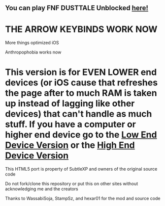 ## You can play FNF DUSTTALE Unblocked [here!](https://subtlexp.github.io/FNF-DUSTTALE-Web-Potato-Device/)
 # THE ARROW KEYBINDS WORK NOW
 More things optimized iOS
 
 Anthropophobia works now
 # This version is for EVEN LOWER end devices (or iOS cause that refreshes the page after to much RAM is taken up instead of lagging like other devices) that can't handle as much stuff. If you have a computer or higher end device go to the [Low End Device Version](https://github.com/SubtleXP/FNF-DUSTTALE-Web-Low-End-Device) or the [High End Device Version](https://github.com/SubtleXP/FNF-DUSTTALE-Web-High-End-Device)

This HTML5 port is property of SubtleXP and owners of the original source code

Do not fork/clone this repository or put this on other sites without acknowledging me and the creators

Thanks to WassabiSoja, StampSz, and hexar01 for the mod and source code
